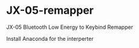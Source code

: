 # JX-05-remapper
JX-05 Bluetooth Low Energy to Keybind Remapper

Install Anaconda for the interperter